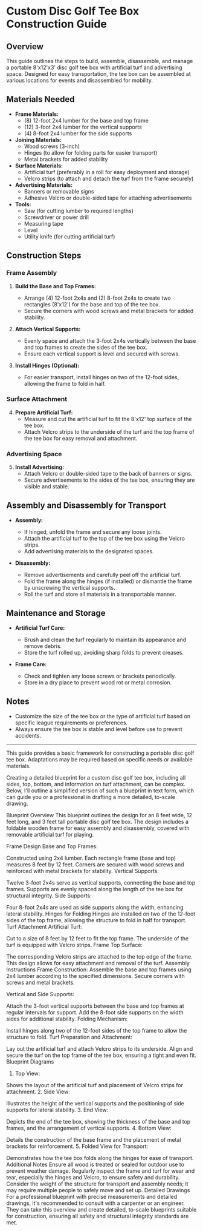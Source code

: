 # Custom Disc Golf Tee Box Construction Guide

## Overview

This guide outlines the steps to build, assemble, disassemble, and manage a portable 8'x12'x3' disc golf tee box with artificial turf and advertising space. Designed for easy transportation, the tee box can be assembled at various locations for events and disassembled for mobility.

## Materials Needed

- **Frame Materials:**
  - (8) 12-foot 2x4 lumber for the base and top frame
  - (12) 3-foot 2x4 lumber for the vertical supports
  - (4) 8-foot 2x4 lumber for the side supports
- **Joining Materials:**
  - Wood screws (3-inch)
  - Hinges (to allow for folding parts for easier transport)
  - Metal brackets for added stability
- **Surface Materials:**
  - Artificial turf (preferably in a roll for easy deployment and storage)
  - Velcro strips (to attach and detach the turf from the frame securely)
- **Advertising Materials:**
  - Banners or removable signs
  - Adhesive Velcro or double-sided tape for attaching advertisements
- **Tools:**
  - Saw (for cutting lumber to required lengths)
  - Screwdriver or power drill
  - Measuring tape
  - Level
  - Utility knife (for cutting artificial turf)

## Construction Steps

### Frame Assembly

1. **Build the Base and Top Frames:**
   - Arrange (4) 12-foot 2x4s and (2) 8-foot 2x4s to create two rectangles (8'x12') for the base and top of the tee box.
   - Secure the corners with wood screws and metal brackets for added stability.

2. **Attach Vertical Supports:**
   - Evenly space and attach the 3-foot 2x4s vertically between the base and top frames to create the sides of the tee box.
   - Ensure each vertical support is level and secured with screws.

3. **Install Hinges (Optional):**
   - For easier transport, install hinges on two of the 12-foot sides, allowing the frame to fold in half.

### Surface Attachment

4. **Prepare Artificial Turf:**
   - Measure and cut the artificial turf to fit the 8'x12' top surface of the tee box.
   - Attach Velcro strips to the underside of the turf and the top frame of the tee box for easy removal and attachment.

### Advertising Space

5. **Install Advertising:**
   - Attach Velcro or double-sided tape to the back of banners or signs.
   - Secure advertisements to the sides of the tee box, ensuring they are visible and stable.

## Assembly and Disassembly for Transport

- **Assembly:**
  - If hinged, unfold the frame and secure any loose joints.
  - Attach the artificial turf to the top of the tee box using the Velcro strips.
  - Add advertising materials to the designated spaces.

- **Disassembly:**
  - Remove advertisements and carefully peel off the artificial turf.
  - Fold the frame along the hinges (if installed) or dismantle the frame by unscrewing the vertical supports.
  - Roll the turf and store all materials in a transportable manner.

## Maintenance and Storage

- **Artificial Turf Care:**
  - Brush and clean the turf regularly to maintain its appearance and remove debris.
  - Store the turf rolled up, avoiding sharp folds to prevent creases.

- **Frame Care:**
  - Check and tighten any loose screws or brackets periodically.
  - Store in a dry place to prevent wood rot or metal corrosion.

## Notes

- Customize the size of the tee box or the type of artificial turf based on specific league requirements or preferences.
- Always ensure the tee box is stable and level before use to prevent accidents.

---

This guide provides a basic framework for constructing a portable disc golf tee box. Adaptations may be required based on specific needs or available materials.

Creating a detailed blueprint for a custom disc golf tee box, including all sides, top, bottom, and information on turf attachment, can be complex. Below, I'll outline a simplified version of such a blueprint in text form, which can guide you or a professional in drafting a more detailed, to-scale drawing.

Blueprint Overview
This blueprint outlines the design for an 8 feet wide, 12 feet long, and 3 feet tall portable disc golf tee box. The design includes a foldable wooden frame for easy assembly and disassembly, covered with removable artificial turf for playing.

Frame Design
Base and Top Frames:

Constructed using 2x4 lumber.
Each rectangle frame (base and top) measures 8 feet by 12 feet.
Corners are secured with wood screws and reinforced with metal brackets for stability.
Vertical Supports:

Twelve 3-foot 2x4s serve as vertical supports, connecting the base and top frames.
Supports are evenly spaced along the length of the tee box for structural integrity.
Side Supports:

Four 8-foot 2x4s are used as side supports along the width, enhancing lateral stability.
Hinges for Folding
Hinges are installed on two of the 12-foot sides of the top frame, allowing the structure to fold in half for transport.
Turf Attachment
Artificial Turf:

Cut to a size of 8 feet by 12 feet to fit the top frame.
The underside of the turf is equipped with Velcro strips.
Frame Top Surface:

The corresponding Velcro strips are attached to the top edge of the frame.
This design allows for easy attachment and removal of the turf.
Assembly Instructions
Frame Construction:
Assemble the base and
top frames using 2x4 lumber according to the specified dimensions. Secure corners with screws and metal brackets.

Vertical and Side Supports:

Attach the 3-foot vertical supports between the base and top frames at regular intervals for support. Add the 8-foot side supports on the width sides for additional stability.
Folding Mechanism:

Install hinges along two of the 12-foot sides of the top frame to allow the structure to fold.
Turf Preparation and Attachment:

Lay out the artificial turf and attach Velcro strips to its underside. Align and secure the turf on the top frame of the tee box, ensuring a tight and even fit.
Blueprint Diagrams
1. Top View:

Shows the layout of the artificial turf and placement of Velcro strips for attachment.
2. Side View:

Illustrates the height of the vertical supports and the positioning of side supports for lateral stability.
3. End View:

Depicts the end of the tee box, showing the thickness of the base and top frames, and the arrangement of vertical supports.
4. Bottom View:

Details the construction of the base frame and the placement of metal brackets for reinforcement.
5. Folded View for Transport:

Demonstrates how the tee box folds along the hinges for ease of transport.
Additional Notes
Ensure all wood is treated or sealed for outdoor use to prevent weather damage.
Regularly inspect the frame and turf for wear and tear, especially the hinges and Velcro, to ensure safety and durability.
Consider the weight of the structure for transport and assembly needs; it may require multiple people to safely move and set up.
Detailed Drawings
For a professional blueprint with precise measurements and detailed drawings, it's recommended to consult with a carpenter or an engineer. They can take this overview and create detailed, to-scale blueprints suitable for construction, ensuring all safety and structural integrity standards are met.
